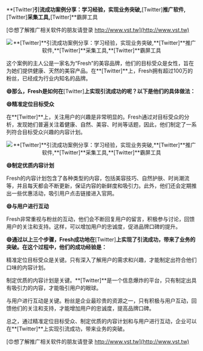 **[Twitter]**引流成功案例分享：学习经验，实现业务突破,**[Twitter]**推广软件,**[Twitter]**采集工具,**[Twitter]**霸屏工具

[😍想了解推广相关软件的朋友请登录 http://www.vst.tw](http://www.vst.tw)

 <center><img src="https://vst.tw/MP4/tuiguang/png/5.png" alt="**[Twitter]**引流成功案例分享：学习经验，实现业务突破,**[Twitter]**推广软件,**[Twitter]**采集工具,**[Twitter]**霸屏工具"></center>

这个案例的主人公是一家名为“Fresh”的美容品牌，他们的目标受众是女性，旨在为她们提供健康、天然的美容产品。在**[Twitter]**上，Fresh拥有超过100万的粉丝，已经成为行业内知名的品牌。

**😄那么，Fresh是如何在**[Twitter]**上实现引流成功的呢？以下是他们的具体做法：**

**😄精准定位目标受众**

在**[Twitter]**上，关注用户的兴趣是非常明显的。Fresh通过对目标受众的分析，发现她们普遍关注着健康、自然、美容、时尚等话题，因此，他们制定了一系列符合目标受众兴趣的内容计划。

 <center><img src="https://vst.tw/MP4/tuiguang/png/7.png" alt="**[Twitter]**引流成功案例分享：学习经验，实现业务突破,**[Twitter]**推广软件,**[Twitter]**采集工具,**[Twitter]**霸屏工具"></center>

**😄制定优质内容计划**

Fresh的内容计划包含了各种类型的内容，包括美容技巧、自然护肤、时尚潮流等，并且每天都会不断更新，保证内容的新鲜度和吸引力。此外，他们还会定期推出一些优惠活动，吸引用户点击链接进入官网。

**😄与用户进行互动**

Fresh非常重视与粉丝的互动，他们会不断回复用户的留言，积极参与讨论，回馈用户的关注和支持。这样，可以增加用户的忠诚度，促进品牌口碑的提升。

**😄通过以上三个步骤，Fresh成功地在**[Twitter]**上实现了引流成功，带来了业务的突破。在这个过程中，他们的成功经验是：**

精准定位目标受众是关键。只有深入了解用户的需求和兴趣，才能制定出符合他们口味的内容计划。

制定优质的内容计划是关键。**[Twitter]**是一个信息爆炸的平台，只有制定出具有吸引力的内容，才能吸引用户的眼球。

与用户进行互动是关键。粉丝是企业最珍贵的资源之一，只有积极与用户互动，回馈他们的关注和支持，才能增加用户的忠诚度，提高品牌口碑。

总之，通过精准定位目标受众、制定优质的内容计划和与用户进行互动，企业可以在**[Twitter]**上实现引流成功，带来业务的突破。

[😍想了解推广相关软件的朋友请登录 http://www.vst.tw](http://www.vst.tw)



